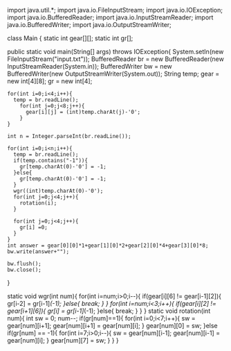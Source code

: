 import java.util.*;
import java.io.FileInputStream;
import java.io.IOException;
import java.io.BufferedReader;
import java.io.InputStreamReader;
import java.io.BufferedWriter;
import java.io.OutputStreamWriter;

class Main {
  static int gear[][];
  static int gr[];
  
  public static void main(String[] args) throws IOException{
    System.setIn(new FileInputStream("input.txt"));
    BufferedReader br = new BufferedReader(new InputStreamReader(System.in));
    BufferedWriter bw = new BufferedWriter(new OutputStreamWriter(System.out));
    String temp;
    gear = new int[4][8];
    gr = new int[4];

    for(int i=0;i<4;i++){
      temp = br.readLine();
        for(int j=0;j<8;j++){
          gear[i][j] = (int)temp.charAt(j)-'0';
        }
    }
    
    int n = Integer.parseInt(br.readLine());
    
    for(int i=0;i<n;i++){
      temp = br.readLine();
      if(temp.contains("-1")){
        gr[temp.charAt(0)-'0'] = -1;
      }else{
        gr[temp.charAt(0)-'0'] = -1;
      }
      wgr((int)temp.charAt(0)-'0');
      for(int j=0;j<4;j++){
        rotation(i);
      }

      for(int j=0;j<4;j++){
        gr[i] =0;
      }
    }
    int answer = gear[0][0]*1+gear[1][0]*2+gear[2][0]*4+gear[3][0]*8;
    bw.write(answer+"");
    
    bw.flush();
    bw.close();
  }

  static void wgr(int num){
    for(int i=num;i>0;i--){
      if(gear[i][6] != gear[i-1][2]){
        gr[i-2] = gr[i-1]*(-1);
      }else{
        break;
      }
    }
    for(int i=num;i<3;i++){
      if(gear[i][2] != gear[i+1][6]){
        gr[i] = gr[i-1]*(-1);
      }else{
        break;
      }
    }
  }
  static void rotation(int num){
    int sw = 0;
    num--;
    if(gr[num]==1){
      for(int i=0;i<7;i++){
        sw = gear[num][i+1];
        gear[num][i+1] = gear[num][i];
      }
      gear[num][0] = sw;
    }else if(gr[num] == -1){
      for(int i=7;i>0;i--){
        sw = gear[num][i-1];
        gear[num][i-1] = gear[num][i];
      }
      gear[num][7] = sw;
    }
  }
}
